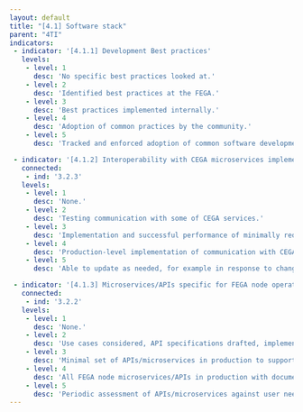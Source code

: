 ```yaml
---
layout: default
title: "[4.1] Software stack"
parent: "4TI"
indicators:
 - indicator: '[4.1.1] Development Best practices'
   levels:
    - level: 1
      desc: 'No specific best practices looked at.'
    - level: 2
      desc: 'Identified best practices at the FEGA.'
    - level: 3  
      desc: 'Best practices implemented internally.'
    - level: 4
      desc: 'Adoption of common practices by the community.'
    - level: 5
      desc: 'Tracked and enforced adoption of common software development best practices.'

 - indicator: '[4.1.2] Interoperability with CEGA microservices implemented (e.g. permissions API, submission API)'
   connected:
    - ind: '3.2.3'
   levels:
    - level: 1
      desc: 'None.'
    - level: 2
      desc: 'Testing communication with some of CEGA services.'
    - level: 3  
      desc: 'Implementation and successful performance of minimally required communication with CEGA microservices.'
    - level: 4
      desc: 'Production-level implementation of communication with CEGA microservices and full integration into FEGA node services according to FEGA committees.'
    - level: 5
      desc: 'Able to update as needed, for example in response to changes in community standards (e.g. GA4GH passports) in the framework of the FEGA ecosystem.'

 - indicator: '[4.1.3] Microservices/APIs specific for FEGA node operations implemented'
   connected:
    - ind: '3.2.2'
   levels:
    - level: 1
      desc: 'None.'
    - level: 2
      desc: 'Use cases considered, API specifications drafted, implementation in progress.'
    - level: 3  
      desc: 'Minimal set of APIs/microservices in production to support core FEGA node services. Additional APIs/microservices being developed/tested.'
    - level: 4
      desc: 'All FEGA node microservices/APIs in production with documented specifications. Services have generally high uptime.'
    - level: 5
      desc: 'Periodic assessment of APIs/microservices against user needs and feedback. Proposals made for new APIs/microservices or new features for existing APIs/microservices.'
---
```

